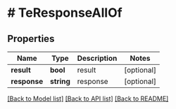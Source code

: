 # # TeResponseAllOf

## Properties

Name | Type | Description | Notes
------------ | ------------- | ------------- | -------------
**result** | **bool** | result | [optional] 
**response** | **string** | response | [optional] 

[[Back to Model list]](../../README.md#documentation-for-models) [[Back to API list]](../../README.md#documentation-for-api-endpoints) [[Back to README]](../../README.md)


